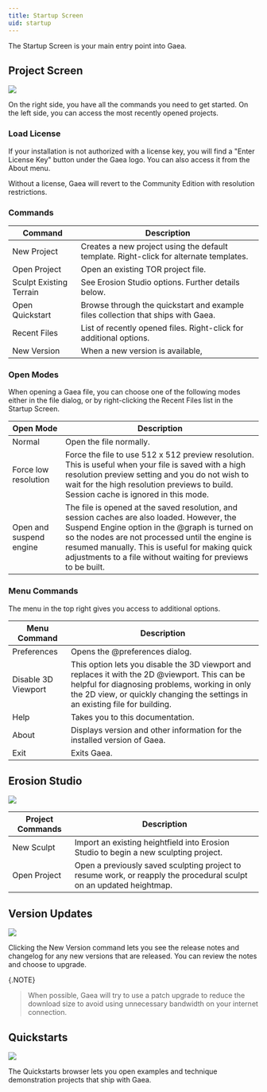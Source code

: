 ```yaml
---
title: Startup Screen
uid: startup
---
```


The Startup Screen is your main entry point into Gaea.

## Project Screen

![](/images/ui/start0.png)

On the right side, you have all the commands you need to get started. On the left side, you can access the most recently opened projects.

### Load License

If your installation is not authorized with a license key, you will find a "Enter License Key" button under the Gaea logo. You can also access it from the About menu.

Without a license, Gaea will revert to the Community Edition with resolution restrictions.

### Commands

| Command                 | Description                                                                            |
| ----------------------- | -------------------------------------------------------------------------------------- |
| New Project             | Creates a new project using the default template. Right-click for alternate templates. |
| Open Project            | Open an existing TOR project file.                                                     |
| Sculpt Existing Terrain | See Erosion Studio options. Further details below.                                     |
| Open Quickstart         | Browse through the quickstart and example files collection that ships with Gaea.       |
| Recent Files            | List of recently opened files. Right-click for additional options.                     |
| New Version | When a new version is available,  |

### Open Modes

When opening a Gaea file, you can choose one of the following modes either in the file dialog, or by right-clicking the Recent Files list in the Startup Screen.

| Open Mode               | Description                                                                                                                                                                                                                                                                                                        |
| ----------------------- | ------------------------------------------------------------------------------------------------------------------------------------------------------------------------------------------------------------------------------------------------------------------------------------------------------------------ |
| Normal                  | Open the file normally.                                                                                                                                                                                                                                                                                            |
| Force low resolution    | Force the file to use 512 x 512 preview resolution. This is useful when your file is saved with a high resolution preview setting and you do not wish to wait for the high resolution previews to build. Session cache is ignored in this mode.                                                                    |
| Open and suspend engine | The file is opened at the saved resolution, and session caches are also loaded. However, the Suspend Engine option in the @graph is turned on so the nodes are not processed until the engine is resumed manually. This is useful for making quick adjustments to a file without waiting for previews to be built. |


### Menu Commands

The menu in the top right gives you access to additional options.

| Menu Command        | Description                                                                                                                                                                                                                      |
| ------------------- | -------------------------------------------------------------------------------------------------------------------------------------------------------------------------------------------------------------------------------- |
| Preferences         | Opens the @preferences dialog.                                                                                                                                                                                                   |
| Disable 3D Viewport | This option lets you disable the 3D viewport and replaces it with the 2D @viewport. This can be helpful for diagnosing problems, working in only the 2D view, or quickly changing the settings in an existing file for building. |
| Help                | Takes you to this documentation.                                                                                                                                                                                                 |
| About               | Displays version and other information for the installed version of Gaea.                                                                                                                                                        |
| Exit                | Exits Gaea.                                                                                                                                                                                                                      |

## Erosion Studio

![](/images/ui/start1.png)

| Project Commands | Description                                                                                                         |
| ---------------- | ------------------------------------------------------------------------------------------------------------------- |
| New Sculpt       | Import an existing heightfield into Erosion Studio to begin a new sculpting project.                                |
| Open Project     | Open a previously saved sculpting project to resume work, or reapply the procedural sculpt on an updated heightmap. |


## Version Updates

![](/images/ui/start2.png)

Clicking the New Version command lets you see the release notes and changelog for any new versions that are released. You can review the notes and choose to upgrade.

{.NOTE}
> When possible, Gaea will try to use a patch upgrade to reduce the download size to avoid using unnecessary bandwidth on your internet connection.


## Quickstarts

![](/images/ui/start3.png)

The Quickstarts browser lets you open examples and technique demonstration projects that ship with Gaea.
